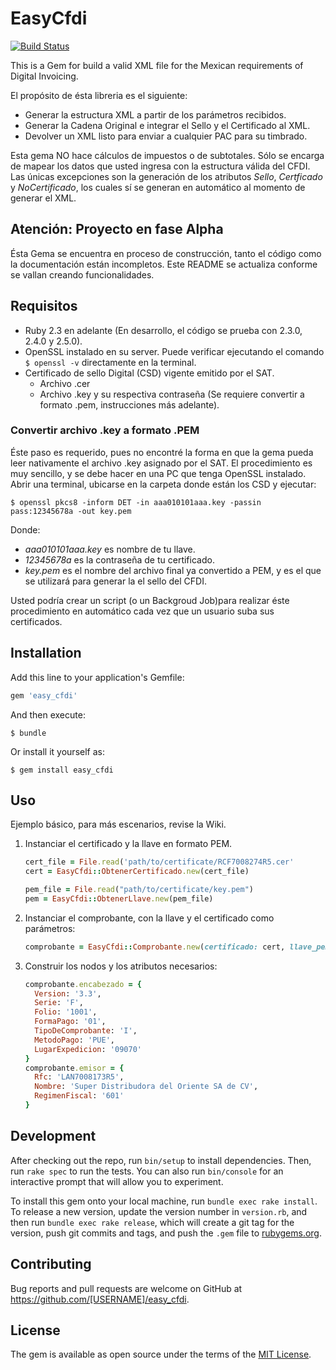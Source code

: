 # EasyCfdi
[![Build Status](https://travis-ci.org/havilchis/easy_cfdi.svg?branch=master)](https://travis-ci.org/havilchis/easy_cfdi)

This is a Gem for build a valid XML file for the Mexican requirements of Digital Invoicing.

El propósito de ésta libreria es el siguiente:
 * Generar la estructura XML a partir de los parámetros recibidos.
 * Generar la Cadena Original e integrar el Sello y el Certificado al XML.
 * Devolver un XML listo para enviar a cualquier PAC para su timbrado.   

Esta gema NO hace cálculos de impuestos o de subtotales. Sólo se encarga de mapear los datos que usted ingresa con la estructura válida del CFDI. Las únicas excepciones son la generación de los atributos *Sello*, *Certficado* y *NoCertificado*, los cuales sí se generan en automático al momento de generar el XML.

## Atención: Proyecto en fase Alpha
Ésta Gema se encuentra en proceso de construcción, tanto el código como la documentación están incompletos. Este README se actualiza conforme se vallan creando funcionalidades.

## Requisitos

 - Ruby 2.3 en adelante (En desarrollo, el código se prueba con 2.3.0, 2.4.0 y 2.5.0).
 - OpenSSL instalado en su server. Puede verificar ejecutando el comando `$ openssl -v` directamente en la terminal.
 - Certificado de sello Digital (CSD) vigente emitido por el SAT.
	 - Archivo .cer
	 - Archivo .key y su respectiva contraseña (Se requiere convertir a formato .pem, instrucciones más adelante).

### Convertir archivo .key a formato .PEM
Éste paso es requerido, pues no encontré la forma en que la gema pueda leer nativamente el archivo .key asignado por el SAT.
El procedimiento es muy sencillo, y se debe hacer en una PC que tenga OpenSSL instalado.
Abrir una terminal, ubicarse en la carpeta donde están los CSD y ejecutar:

	$ openssl pkcs8 -inform DET -in aaa010101aaa.key -passin pass:12345678a -out key.pem
Donde:
 - *aaa010101aaa.key* es nombre de tu llave.
 - *12345678a* es la contraseña de tu certificado.
 - *key.pem* es el nombre del archivo final ya convertido a PEM, y es el que se utilizará para generar la el sello del CFDI.

Usted podría crear un script (o un Backgroud Job)para realizar éste procedimiento en automático cada vez que un usuario suba sus certificados.



## Installation

Add this line to your application's Gemfile:

```ruby
gem 'easy_cfdi'
```

And then execute:

    $ bundle

Or install it yourself as:

    $ gem install easy_cfdi

## Uso

Ejemplo básico, para más escenarios, revise la Wiki.

 1. Instanciar el certificado y la llave en formato PEM.
	 ```ruby
	 cert_file = File.read('path/to/certificate/RCF7008274R5.cer'
	 cert = EasyCfdi::ObtenerCertificado.new(cert_file)

	 pem_file = File.read("path/to/certificate/key.pem")
	 pem = EasyCfdi::ObtenerLlave.new(pem_file) 
	 ```
2. Instanciar el comprobante, con la llave y el certificado como parámetros:
	```ruby
	comprobante = EasyCfdi::Comprobante.new(certificado: cert, llave_pem: pem)
	```
3. Construir los nodos y los atributos necesarios:
	```ruby
   comprobante.encabezado = {
      Version: '3.3',
      Serie: 'F',
      Folio: '1001',
      FormaPago: '01',
      TipoDeComprobante: 'I',
      MetodoPago: 'PUE',
      LugarExpedicion: '09070'
    }
    comprobante.emisor = {
      Rfc: 'LAN7008173R5',
      Nombre: 'Super Distribudora del Oriente SA de CV',
      RegimenFiscal: '601'
    }
	```

## Development

After checking out the repo, run `bin/setup` to install dependencies. Then, run `rake spec` to run the tests. You can also run `bin/console` for an interactive prompt that will allow you to experiment.

To install this gem onto your local machine, run `bundle exec rake install`. To release a new version, update the version number in `version.rb`, and then run `bundle exec rake release`, which will create a git tag for the version, push git commits and tags, and push the `.gem` file to [rubygems.org](https://rubygems.org).

## Contributing

Bug reports and pull requests are welcome on GitHub at https://github.com/[USERNAME]/easy_cfdi.

## License

The gem is available as open source under the terms of the [MIT License](https://opensource.org/licenses/MIT).
